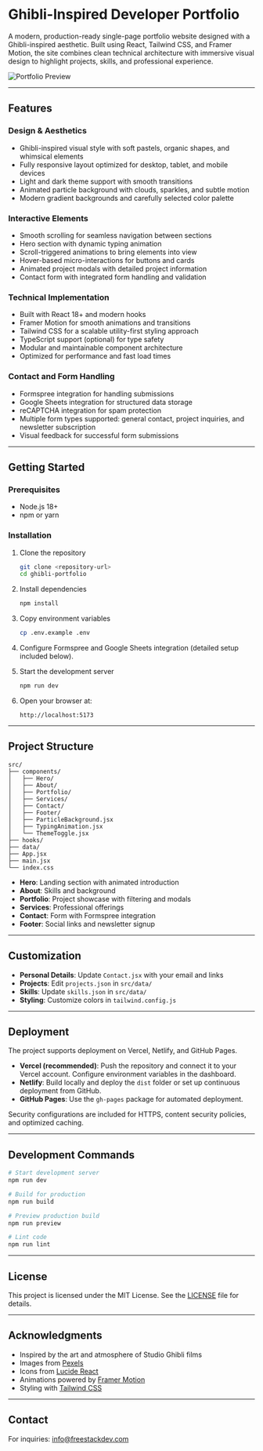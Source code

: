 # Ghibli-Inspired Developer Portfolio

A modern, production-ready single-page portfolio website designed with a Ghibli-inspired aesthetic. Built using React, Tailwind CSS, and Framer Motion, the site combines clean technical architecture with immersive visual design to highlight projects, skills, and professional experience.  

![Portfolio Preview](https://images.pexels.com/photos/1779487/pexels-photo-1779487.jpeg?auto=compress&cs=tinysrgb&w=800)

---

## Features

### Design & Aesthetics
- Ghibli-inspired visual style with soft pastels, organic shapes, and whimsical elements  
- Fully responsive layout optimized for desktop, tablet, and mobile devices  
- Light and dark theme support with smooth transitions  
- Animated particle background with clouds, sparkles, and subtle motion  
- Modern gradient backgrounds and carefully selected color palette  

### Interactive Elements
- Smooth scrolling for seamless navigation between sections  
- Hero section with dynamic typing animation  
- Scroll-triggered animations to bring elements into view  
- Hover-based micro-interactions for buttons and cards  
- Animated project modals with detailed project information  
- Contact form with integrated form handling and validation  

### Technical Implementation
- Built with React 18+ and modern hooks  
- Framer Motion for smooth animations and transitions  
- Tailwind CSS for a scalable utility-first styling approach  
- TypeScript support (optional) for type safety  
- Modular and maintainable component architecture  
- Optimized for performance and fast load times  

### Contact and Form Handling
- Formspree integration for handling submissions  
- Google Sheets integration for structured data storage  
- reCAPTCHA integration for spam protection  
- Multiple form types supported: general contact, project inquiries, and newsletter subscription  
- Visual feedback for successful form submissions  

---

## Getting Started

### Prerequisites
- Node.js 18+  
- npm or yarn  

### Installation

1. Clone the repository  
   ```bash
   git clone <repository-url>
   cd ghibli-portfolio
   ```

2. Install dependencies  
   ```bash
   npm install
   ```

3. Copy environment variables  
   ```bash
   cp .env.example .env
   ```

4. Configure Formspree and Google Sheets integration (detailed setup included below).  

5. Start the development server  
   ```bash
   npm run dev
   ```  

6. Open your browser at:  
   ```
   http://localhost:5173
   ```  

---

## Project Structure

```
src/
├── components/
│   ├── Hero/
│   ├── About/
│   ├── Portfolio/
│   ├── Services/
│   ├── Contact/
│   ├── Footer/
│   ├── ParticleBackground.jsx
│   ├── TypingAnimation.jsx
│   └── ThemeToggle.jsx
├── hooks/
├── data/
├── App.jsx
├── main.jsx
└── index.css
```

- **Hero**: Landing section with animated introduction  
- **About**: Skills and background  
- **Portfolio**: Project showcase with filtering and modals  
- **Services**: Professional offerings  
- **Contact**: Form with Formspree integration  
- **Footer**: Social links and newsletter signup  

---

## Customization

- **Personal Details**: Update `Contact.jsx` with your email and links  
- **Projects**: Edit `projects.json` in `src/data/`  
- **Skills**: Update `skills.json` in `src/data/`  
- **Styling**: Customize colors in `tailwind.config.js`  

---

## Deployment

The project supports deployment on Vercel, Netlify, and GitHub Pages.  

- **Vercel (recommended)**: Push the repository and connect it to your Vercel account. Configure environment variables in the dashboard.  
- **Netlify**: Build locally and deploy the `dist` folder or set up continuous deployment from GitHub.  
- **GitHub Pages**: Use the `gh-pages` package for automated deployment.  

Security configurations are included for HTTPS, content security policies, and optimized caching.  

---

## Development Commands

```bash
# Start development server
npm run dev

# Build for production
npm run build  

# Preview production build
npm run preview

# Lint code
npm run lint
```

---

## License

This project is licensed under the MIT License. See the [LICENSE](LICENSE) file for details.  

---

## Acknowledgments

- Inspired by the art and atmosphere of Studio Ghibli films  
- Images from [Pexels](https://pexels.com)  
- Icons from [Lucide React](https://lucide.dev)  
- Animations powered by [Framer Motion](https://framer.com/motion)  
- Styling with [Tailwind CSS](https://tailwindcss.com)  

---

## Contact

For inquiries: [info@freestackdev.com](mailto:info@freestackdev.com)  
